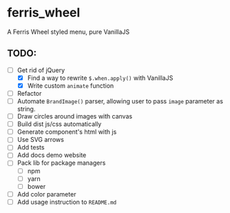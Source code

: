 # ferris_wheel
A Ferris Wheel styled menu, pure VanillaJS

## TODO:
- [ ] Get rid of jQuery
    - [x] Find a way to rewrite `$.when.apply()` with VanillaJS
    - [x] Write custom `animate` function 
- [ ] Refactor
- [ ] Automate `BrandImage()` parser, allowing user to pass `image` parameter as string.
- [ ] Draw circles around images with canvas
- [ ] Build dist js/css automatically
- [ ] Generate component's html with js
- [ ] Use SVG arrows
- [ ] Add tests
- [ ] Add docs demo website
- [ ] Pack lib for package managers
    - [ ] npm
    - [ ] yarn
    - [ ] bower
- [ ] Add color parameter
- [ ] Add usage instruction to `README.md`